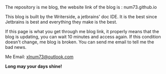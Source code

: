 The repository is me blog, the website link of the blog is : num73.github.io

This blog is built by the Writerside, a jetbrains' doc IDE. It is the best since Jetbrains is best and everything they make is the best.

If this page is what you get through me blog link, it properly means that the blog is updating, you can wait 10 minutes and access again. If this condition doesn't change, me blog is broken. You can send me email to tell me the bad news.

Me Email: xlnum73@outlook.com

**Long may your days shine!**
